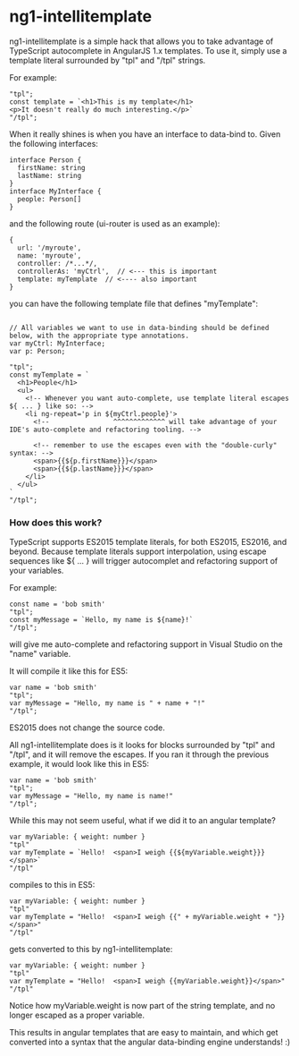 # ng1-intellitemplate

ng1-intellitemplate is a simple hack that allows you to take advantage of TypeScript autocomplete in AngularJS 1.x templates.
To use it, simply use a template literal surrounded by "tpl" and "/tpl" strings.

For example:
```
"tpl";
const template = `<h1>This is my template</h1>
<p>It doesn't really do much interesting.</p>`
"/tpl";
```

When it really shines is when you have an interface to data-bind to.  Given the following interfaces:
```
interface Person {
  firstName: string
  lastName: string
}
interface MyInterface {
  people: Person[]
}
```
and the following route (ui-router is used as an example):
```
{
  url: '/myroute',
  name: 'myroute',
  controller: /*...*/,
  controllerAs: 'myCtrl',  // <--- this is important
  template: myTemplate  // <---- also important
}
```

you can have the following template file that defines "myTemplate":

```

// All variables we want to use in data-binding should be defined below, with the appropriate type annotations.
var myCtrl: MyInterface;
var p: Person;

"tpl";
const myTemplate = `
  <h1>People</h1>
  <ul>
    <!-- Whenever you want auto-complete, use template literal escapes ${ ... } like so: -->
    <li ng-repeat='p in ${myCtrl.people}'>
      <!--                ^^^^^^^^^^^^^ will take advantage of your IDE's auto-complete and refactoring tooling. -->
      
      <!-- remember to use the escapes even with the "double-curly" syntax: -->
      <span>{{${p.firstName}}}</span>
      <span>{{${p.lastName}}}</span>
    </li>
  </ul>
`
"/tpl";
```

### How does this work? ###
TypeScript supports ES2015 template literals, for both ES2015, ES2016, and beyond.  Because template literals support interpolation, using escape sequences like ${ ... } will trigger autocomplet and refactoring support of your variables.

For example:

```
const name = 'bob smith'
"tpl";
const myMessage = `Hello, my name is ${name}!` 
"/tpl";
````

will give me auto-complete and refactoring support in Visual Studio on the "name" variable.

It will compile it like this for ES5:
```
var name = 'bob smith'
"tpl";
var myMessage = "Hello, my name is " + name + "!"
"/tpl";
```
ES2015 does not change the source code.

All ng1-intellitemplate does is it looks for blocks surrounded by "tpl" and "/tpl", and it will remove the escapes.  If you ran it through the previous example, it would look like this in ES5:
```
var name = 'bob smith'
"tpl";
var myMessage = "Hello, my name is name!"
"/tpl";
```

While this may not seem useful, what if we did it to an angular template?
```
var myVariable: { weight: number }
"tpl"
var myTemplate = `Hello!  <span>I weigh {{${myVariable.weight}}}</span>`
"/tpl"
```
compiles to this in ES5:
```
var myVariable: { weight: number }
"tpl"
var myTemplate = "Hello!  <span>I weigh {{" + myVariable.weight + "}}</span>"
"/tpl"
```
gets converted to this by ng1-intellitemplate:
```
var myVariable: { weight: number }
"tpl"
var myTemplate = "Hello!  <span>I weigh {{myVariable.weight}}</span>"
"/tpl"
```
Notice how myVariable.weight is now part of the string template, and no longer escaped as a proper variable.

This results in angular templates that are easy to maintain, and which get converted into a syntax that the angular data-binding engine understands! :)
